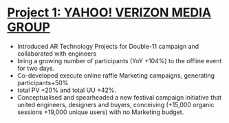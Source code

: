 # [Project 1: YAHOO! VERIZON MEDIA GROUP](file:///Users/mac/Desktop/%E9%9B%86%E5%90%88%E5%9B%89%EF%BC%81%E7%AB%AF%E5%8D%88%E8%B3%BC%E7%89%A9%E6%8C%87%E5%8D%97-Yahoo!%E5%A5%87%E6%91%A9%E8%B3%BC%E7%89%A9%E4%B8%AD%E5%BF%83.html)
- Introduced AR Technology Projects for Double-11 campaign and collaborated with engineers
- bring a growing number of participants (YoY +104%) to the offline event for two days.
- Co-developed execute online raffle Marketing campaigns, generating participants+50%
- total PV +20% and total UU +42%.
- Conceptualised and spearheaded a new festival campaign initiative that united engineers, designers and buyers, conceiving (+15,000 organic sessions +19,000 unique users) with no Marketing budget.

